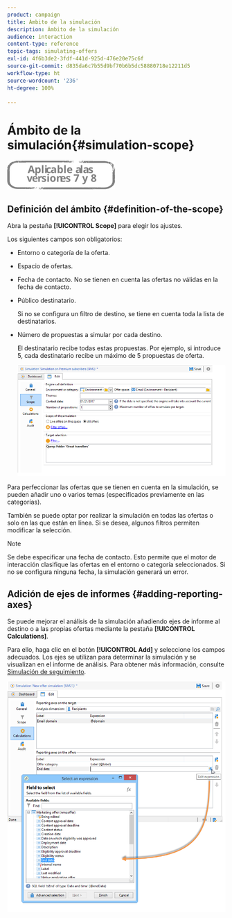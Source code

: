 ```yaml
---
product: campaign
title: Ámbito de la simulación
description: Ámbito de la simulación
audience: interaction
content-type: reference
topic-tags: simulating-offers
exl-id: 4f6b3de2-3fdf-441d-925d-476e20e75c6f
source-git-commit: d835da6c7b55d9bf70b6b5dc58880718e12211d5
workflow-type: ht
source-wordcount: '236'
ht-degree: 100%

---
```


# Ámbito de la simulación{#simulation-scope}

![](../../assets/common.svg)

## Definición del ámbito {#definition-of-the-scope}

Abra la pestaña **[!UICONTROL Scope]** para elegir los ajustes.

Los siguientes campos son obligatorios:

* Entorno o categoría de la oferta.
* Espacio de ofertas.
* Fecha de contacto. No se tienen en cuenta las ofertas no válidas en la fecha de contacto.
* Público destinatario.

   Si no se configura un filtro de destino, se tiene en cuenta toda la lista de destinatarios.

* Número de propuestas a simular por cada destino.

   El destinatario recibe todas estas propuestas. Por ejemplo, si introduce 5, cada destinatario recibe un máximo de 5 propuestas de oferta.

   ![](assets/offer_simulation_009.png)

Para perfeccionar las ofertas que se tienen en cuenta en la simulación, se pueden añadir uno o varios temas (especificados previamente en las categorías).

También se puede optar por realizar la simulación en todas las ofertas o solo en las que están en línea. Si se desea, algunos filtros permiten modificar la selección.

>[!NOTE]
>
>Se debe especificar una fecha de contacto. Esto permite que el motor de interacción clasifique las ofertas en el entorno o categoría seleccionados. Si no se configura ninguna fecha, la simulación generará un error.

## Adición de ejes de informes {#adding-reporting-axes}

Se puede mejorar el análisis de la simulación añadiendo ejes de informe al destino o a las propias ofertas mediante la pestaña **[!UICONTROL Calculations]**.

Para ello, haga clic en el botón **[!UICONTROL Add]** y seleccione los campos adecuados. Los ejes se utilizan para determinar la simulación y se visualizan en el informe de análisis. Para obtener más información, consulte [Simulación de seguimiento](../../interaction/using/simulation-tracking.md).

![](assets/offer_simulation_011.png)
